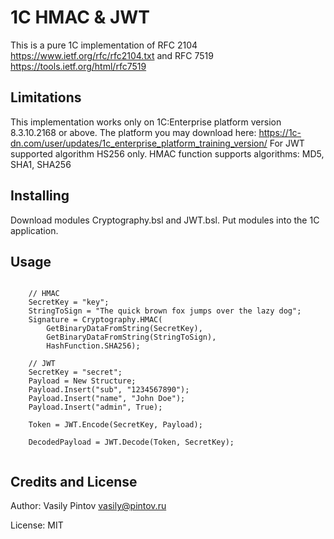 1C HMAC & JWT
=====

This is a pure 1C implementation of RFC 2104 <https://www.ietf.org/rfc/rfc2104.txt> and RFC 7519 <https://tools.ietf.org/html/rfc7519>

Limitations
-----------

This implementation works only on 1C:Enterprise platform version 8.3.10.2168 or above.
The platform you may download here: <https://1c-dn.com/user/updates/1c_enterprise_platform_training_version/>
For JWT supported algorithm HS256 only.
HMAC function supports algorithms: MD5, SHA1, SHA256

Installing
----------

Download modules Cryptography.bsl and JWT.bsl.
Put modules into the 1C application.


Usage
-----

```bsl
	
	// HMAC
	SecretKey = "key";
	StringToSign = "The quick brown fox jumps over the lazy dog";
	Signature = Cryptography.HMAC(
		GetBinaryDataFromString(SecretKey),
		GetBinaryDataFromString(StringToSign),
		HashFunction.SHA256);

	// JWT
	SecretKey = "secret";
	Payload = New Structure;
	Payload.Insert("sub", "1234567890");
	Payload.Insert("name", "John Doe");
	Payload.Insert("admin", True);
	
	Token = JWT.Encode(SecretKey, Payload);
	
	DecodedPayload = JWT.Decode(Token, SecretKey);
	
```

Credits and License
-------------------

Author: Vasily Pintov <vasily@pintov.ru>

License: MIT